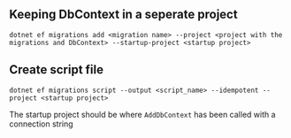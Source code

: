 ## Keeping DbContext in a seperate project
`dotnet ef migrations add <migration name> --project <project with the migrations and DbContext> --startup-project <startup project>`  


## Create script file

`dotnet ef migrations script --output <script_name> --idempotent --project <startup project>`

The startup project should be where `AddDbContext` has been called with a connection string
